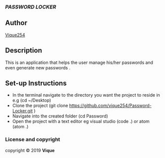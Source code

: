 ### ***PASSWORD LOCKER***
## Author
[Vique254](https://github.com/vique254)
## Description
This is an application that helps the user  manage his/her passwords and even generate new passwords .
## Set-up Instructions
* In the terminal navigate to the directory you want the project to reside in e.g (cd ~/Desktop)
* Clone the project (git clone https://github.com/vique254/Password-Locker.git )
* Navigate into the created folder (cd Password)
* Open the project with a text editor eg visual studio (code .) or atom (atom .)
### License and copyright
copyright &copy; 2019  **Vique**

